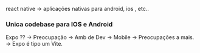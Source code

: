 react native -> aplicações nativas para android, ios , etc..


### Unica codebase para IOS e Android

Expo ?? -> 
Preocupação -> Amb de Dev -> Mobile -> Preocupações a mais.
-> Expo é tipo um Vite.